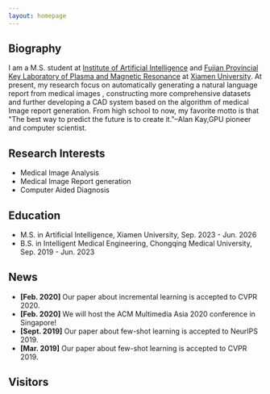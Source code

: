 ```yaml
---
layout: homepage
---
```


## Biography

I am a M.S. student at <a href="https://iai.xmu.edu.cn/" target="_blank">Institute of Artificial Intelligence</a> and <a href="https://pmr.xmu.edu.cn/index.htm" target="_blank">Fujian Provincial Key Laboratory of Plasma and Magnetic Resonance</a> at <a href="https://www.xmu.edu.cn/" target="_blank">Xiamen University</a>. At present, my research focus on automatically generating a natural language report from medical images , constructing more comprehensive datasets and further developing a CAD system based on the algorithm of medical Image report generation. From high school to now, my favorite motto is that "The best way to predict the future is to create it."–Alan Kay,GPU pioneer and computer scientist.

## Research Interests

+ Medical Image Analysis
+ Medical Image Report generation
+ Computer Aided Diagnosis

## Education

+ M.S. in Artificial Intelligence, Xiamen University, Sep. 2023 - Jun. 2026
+ B.S. in Intelligent Medical Engineering, Chongqing Medical University, Sep. 2019 - Jun. 2023

## News

- **[Feb. 2020]** Our paper about incremental learning is accepted to CVPR 2020.
- **[Feb. 2020]** We will host the ACM Multimedia Asia 2020 conference in Singapore!
- **[Sept. 2019]** Our paper about few-shot learning is accepted to NeurIPS 2019.
- **[Mar. 2019]** Our paper about few-shot learning is accepted to CVPR 2019.

## Visitors
